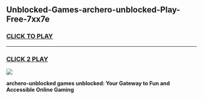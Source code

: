 
## Unblocked-Games-archero-unblocked-Play-Free-7xx7e
<h3>
<a href="https://premium76.site?title=archero-unblocked&ref=19M">CLICK TO PLAY</a></h3>
<hr>

<h3>
<a href="https://premium76.site?title=archero-unblocked&ref=19M">CLICK 2 PLAY</a>
  
</h3>

<a href="https://premium76.site?title=archero-unblocked&ref=19M"><img src="https://clearcache.store/games.png"></a>


**archero-unblocked games unblocked: Your Gateway to Fun and Accessible Online Gaming**
